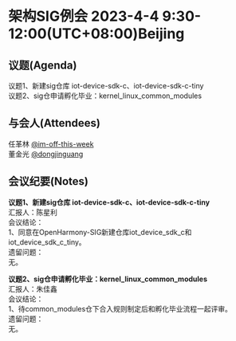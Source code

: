 # 架构SIG例会 2023-4-4 9:30-12:00(UTC+08:00)Beijing

## 议题(Agenda)

议题1、新建sig仓库 iot-device-sdk-c、iot-device-sdk-c-tiny  
议题2、sig仓申请孵化毕业：kernel_linux_common_modules  

## 与会人(Attendees)

任革林 [@im-off-this-week](https://gitee.com/im-off-this-week)  
董金光 [@dongjinguang](https://gitee.com/dongjinguang)  

## 会议纪要(Notes)

**议题1、新建sig仓库 iot-device-sdk-c、iot-device-sdk-c-tiny**  
汇报人：陈星利  
会议结论：  
1、同意在OpenHarmony-SIG新建仓库iot_device_sdk_c和iot_device_sdk_c_tiny。  
遗留问题：  
无。  

**议题2、sig仓申请孵化毕业：kernel_linux_common_modules**  
汇报人：朱佳鑫  
会议结论：  
1、待common_modules仓下合入规则制定后和孵化毕业流程一起评审。  
遗留问题：  
无。  
